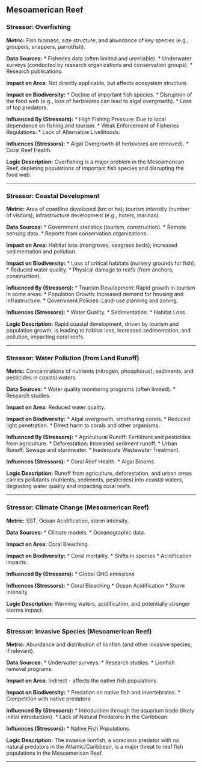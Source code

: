 ## Mesoamerican Reef

### Stressor: Overfishing

**Metric:** Fish biomass, size structure, and abundance of key species (e.g., groupers, snappers, parrotfish).

**Data Sources:**
    *   Fisheries data (often limited and unreliable).
    *   Underwater surveys (conducted by research organizations and conservation groups).
    *   Research publications.

**Impact on Area:** Not directly applicable, but affects ecosystem structure.

**Impact on Biodiversity:**
    *   Decline of important fish species.
    *   Disruption of the food web (e.g., loss of herbivores can lead to algal overgrowth).
    *   Loss of top predators.

**Influenced By (Stressors):**
    *   High Fishing Pressure: Due to local dependence on fishing and tourism.
    *   Weak Enforcement of Fisheries Regulations.
    *   Lack of Alternative Livelihoods.

**Influences (Stressors):**
    *   Algal Overgrowth (if herbivores are removed).
    *   Coral Reef Health.

**Logic Description:** Overfishing is a major problem in the Mesoamerican Reef, depleting populations of important fish species and disrupting the food web.

---

### Stressor: Coastal Development

**Metric:** Area of coastline developed (km or ha); tourism intensity (number of visitors); infrastructure development (e.g., hotels, marinas).

**Data Sources:**
    *   Government statistics (tourism, construction).
    *   Remote sensing data.
    *   Reports from conservation organizations.

**Impact on Area:** Habitat loss (mangroves, seagrass beds); increased sedimentation and pollution.

**Impact on Biodiversity:**
    *   Loss of critical habitats (nursery grounds for fish).
    *   Reduced water quality.
    *   Physical damage to reefs (from anchors, construction).

**Influenced By (Stressors):**
    *   Tourism Development: Rapid growth in tourism in some areas.
    *   Population Growth: Increased demand for housing and infrastructure.
    *   Government Policies: Land-use planning and zoning.

**Influences (Stressors):**
    *   Water Quality.
    *   Sedimentation.
    *   Habitat Loss.

**Logic Description:** Rapid coastal development, driven by tourism and population growth, is leading to habitat loss, increased sedimentation, and pollution, impacting coral reefs.

---

### Stressor: Water Pollution (from Land Runoff)

**Metric:** Concentrations of nutrients (nitrogen, phosphorus), sediments, and pesticides in coastal waters.

**Data Sources:**
    *   Water quality monitoring programs (often limited).
    *   Research studies.

**Impact on Area:** Reduced water quality.

**Impact on Biodiversity:**
    *   Algal overgrowth, smothering corals.
    *   Reduced light penetration.
    *   Direct harm to corals and other organisms.

**Influenced By (Stressors):**
    *   Agricultural Runoff: Fertilizers and pesticides from agriculture.
    *   Deforestation: Increased sediment runoff.
    *   Urban Runoff: Sewage and stormwater.
    *   Inadequate Wastewater Treatment.

**Influences (Stressors):**
    *   Coral Reef Health.
    *   Algal Blooms.

**Logic Description:** Runoff from agriculture, deforestation, and urban areas carries pollutants (nutrients, sediments, pesticides) into coastal waters, degrading water quality and impacting coral reefs.

---
### Stressor: Climate Change (Mesoamerican Reef)

**Metric:** SST, Ocean Acidification, storm intensity.

**Data Sources:**
        * Climate models.
        * Oceanographic data.

**Impact on Area:** Coral Bleaching

**Impact on Biodiversity:**
        * Coral mortality.
        * Shifts in species
        * Acidification impacts.

**Influenced By (Stressors):**
        * Global GHG emissions

**Influences (Stressors):**
    * Coral Bleaching
     * Ocean Acidification
     * Storm intensity

**Logic Description:**  Warming waters, acidification, and potentially stronger storms impact.

---

### Stressor: Invasive Species (Mesoamerican Reef)

**Metric:** Abundance and distribution of lionfish (and other invasive species, if relevant).

**Data Sources:**
    *   Underwater surveys.
    *   Research studies.
    *   Lionfish removal programs.

**Impact on Area:**  Indirect - affects the native fish populations.

**Impact on Biodiversity:**
    *   Predation on native fish and invertebrates.
    *   Competition with native predators.

**Influenced By (Stressors):**
    *   Introduction through the aquarium trade (likely initial introduction).
    *   Lack of Natural Predators: In the Caribbean.

**Influences (Stressors):**
    *   Native Fish Populations.

**Logic Description:** The invasive lionfish, a voracious predator with no natural predators in the Atlantic/Caribbean, is a major threat to reef fish populations in the Mesoamerican Reef.

---